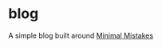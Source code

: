 # blog

A simple blog built around [Minimal Mistakes](https://github.com/mmistakes/minimal-mistakes)
